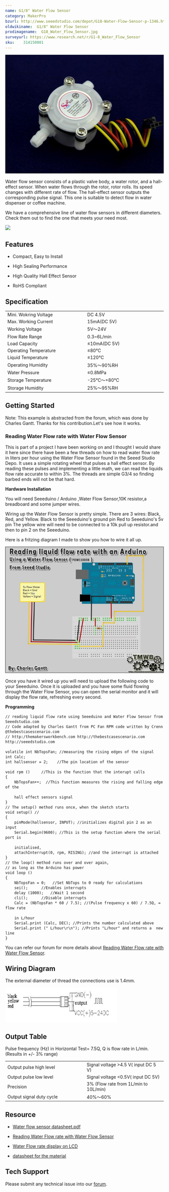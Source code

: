 ```yaml
---
name: G1/8" Water Flow Sensor
category: MakerPro
bzurl: http://www.seeedstudio.com/depot/G18-Water-Flow-Sensor-p-1346.html?cPath=25_32
oldwikiname:  G1/8" Water Flow Sensor
prodimagename:  G18_Water_Flow_Sensor.jpg
surveyurl: https://www.research.net/r/G1-8_Water_Flow_Sensor
sku:    314150001
---
```

[![](https://github.com/SeeedDocument/G1-8_Water_Flow_Sensor/raw/master/img/G18_Water_Flow_Sensor.jpg)](http://www.seeedstudio.com/depot/G18-Water-Flow-Sensor-p-1346.html?cPath=25_32)

Water flow sensor consists of a plastic valve body, a water rotor, and a hall-effect sensor. When water flows through the rotor, rotor rolls. Its speed changes with different rate of flow. The hall-effect sensor outputs the corresponding pulse signal. This one is suitable to detect flow in water dispenser or coffee machine.

We have a comprehensive line of water flow sensors in different diameters. Check them out to find the one that meets your need most.

[![](https://github.com/SeeedDocument/Seeed-WiKi/raw/master/docs/images/300px-Get_One_Now_Banner-ragular.png)](https://www.seeedstudio.com/Skeleton-Box-p-1407.html)

##  Features

*   Compact, Easy to Install

*   High Sealing Performance

*   High Quality Hall Effect Sensor

*   RoHS Compliant

##  Specification

<table >
<tr>
<td>Mini. Wokring Voltage
</td>
<td>DC 4.5V
</td></tr>
<tr>
<td>Max. Working Current
</td>
<td>15mA(DC 5V)
</td></tr>
<tr>
<td width="400px">Working Voltage
</td>
<td width="400px">5V～24V
</td></tr>
<tr>
<td>Flow Rate Range
</td>
<td>0.3~6L/min
</td></tr>
<tr>
<td>Load Capacity
</td>
<td>≤10mA(DC 5V)
</td></tr>
<tr>
<td>Operating Temperature
</td>
<td>≤80℃
</td></tr>
<tr>
<td>Liquid Temperature
</td>
<td>≤120℃
</td></tr>
<tr>
<td>Operating Humidity
</td>
<td>35%～90%RH
</td></tr>
<tr>
<td>Water Pressure
</td>
<td>≤0.8MPa
</td></tr>
<tr>
<td>Storage Temperature
</td>
<td>-25℃～+80℃
</td></tr>
<tr>
<td>Storage Humidity
</td>
<td>25%～95%RH
</td></tr></table>

##  Getting Started

<font>Note: This example is abstracted from the forum, which was done by Charles Gantt. Thanks for his contribution.Let's see how it works.</font>

###   Reading Water Flow rate with Water Flow Sensor

This is part of a project I have been working on and I thought I would share it here since there have been a few threads on how to read water flow rate in liters per hour using the Water Flow Sensor found in the Seeed Studio Depo. It uses a simple rotating wheel that pulses a hall effect sensor. By reading these pulses and implementing a little math, we can read the liquids flow rate accurate to within 3%. The threads are simple G3/4 so finding barbed ends will not be that hard.

**Hardware Installation**

You will need  Seeeduino / Arduino ,Water Flow Sensor,10K resistor,a breadboard and some jumper wires.

Wiring up the Water Flow Sensor is pretty simple. There are 3 wires: Black, Red, and Yellow.
Black to the Seeeduino's ground pin
Red to Seeeduino's 5v pin
The yellow wire will need to be connected to a 10k pull up resistor.and then to pin 2 on the Seeeduino.

Here is a fritzing diagram I made to show you how to wire it all up.

![](https://github.com/SeeedDocument/G1-8_Water_Flow_Sensor/raw/master/img/Reading_liquid_flow_rate_with_an_Arduino.jpg)

Once you have it wired up you will need to upload the following code to your Seeeduino. Once it is uploaded and you have some fluid flowing through the Water Flow Sensor, you can open the serial monitor and it will display the flow rate, refreshing every second.

**Programming**
```
// reading liquid flow rate using Seeeduino and Water Flow Sensor from Seeedstudio.com
// Code adapted by Charles Gantt from PC Fan RPM code written by Crenn @thebestcasescenario.com
// http:/themakersworkbench.com http://thebestcasescenario.com http://seeedstudio.com

volatile int NbTopsFan; //measuring the rising edges of the signal
int Calc;
int hallsensor = 2;    //The pin location of the sensor

void rpm ()     //This is the function that the interupt calls
{
    NbTopsFan++;  //This function measures the rising and falling edge of the

    hall effect sensors signal
}
// The setup() method runs once, when the sketch starts
void setup() //
{
    pinMode(hallsensor, INPUT); //initializes digital pin 2 as an input
    Serial.begin(9600); //This is the setup function where the serial port is

    initialised,
    attachInterrupt(0, rpm, RISING); //and the interrupt is attached
}
// the loop() method runs over and over again,
// as long as the Arduino has power
void loop ()
{
    NbTopsFan = 0;   //Set NbTops to 0 ready for calculations
    sei();      //Enables interrupts
    delay (1000);   //Wait 1 second
    cli();      //Disable interrupts
    Calc = (NbTopsFan * 60 / 7.5); //(Pulse frequency x 60) / 7.5Q, = flow rate

    in L/hour
    Serial.print (Calc, DEC); //Prints the number calculated above
    Serial.print (" L/hour\r\n"); //Prints "L/hour" and returns a  new line
}
```

You can refer our forum for more details about [Reading Water Flow rate with Water Flow Sensor](http://forum.seeedstudio.com/viewtopic.php?f=4&amp;t=989&amp;p=3632#p3632).

##  Wiring Diagram

The external diameter of thread the connections use is 1.4mm.

![](https://github.com/SeeedDocument/G1-8_Water_Flow_Sensor/raw/master/img/Wfs-wiring.jpg)

##  Output Table

Pulse frequency (Hz) in Horizontal Test= 7.5Q, Q is flow rate in L/min. (Results in +/- 3% range)

<table >
<tr>
<td width="400px">Output pulse high level
</td>
<td width="400px">Signal voltage &gt;4.5 V( input DC 5 V)
</td></tr>
<tr>
<td>Output pulse low level
</td>
<td>Signal voltage &lt;0.5V( input DC 5V)
</td></tr>
<tr>
<td>Precision
</td>
<td>3% (Flow rate from 1L/min to 10L/min)
</td></tr>
<tr>
<td>Output signal duty cycle
</td>
<td>40%～60%
</td></tr></table>

##  Resource

*   [Water flow sensor datasheet.pdf](https://github.com/SeeedDocument/G1-8_Water_Flow_Sensor/raw/master/res/Water_flow_sensor_datasheet.pdf)

*   [Reading Water Flow rate with Water Flow Sensor](http://forum.seeedstudio.com/viewtopic.php?f=4&amp;t=989&amp;p=3632#p3632)

*   [Water Flow rate display on LCD](http://www.practicalarduino.com/projects/water-flow-gauge)

*   [datasheet for the material](http://garden.seeedstudio.com/images/4/4e/YEE70G30HSLNC..pdf)

## Tech Support
Please submit any technical issue into our [forum](http://forum.seeedstudio.com/). 